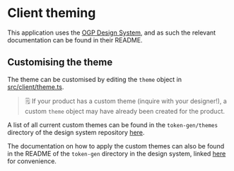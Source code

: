 # Client theming

This application uses the [OGP Design System](https://github.com/opengovsg/design-system/tree/main/react), and as such the relevant documentation can be found in their README.

## Customising the theme

The theme can be customised by editing the `theme` object in [src/client/theme.ts](../../../src/theme/index.ts).

> 🗒️ If your product has a custom theme (inquire with your designer!), a custom `theme` object may have already been created for the product.

A list of all current custom themes can be found in the `token-gen/themes` directory of the design system repository [here](https://github.com/opengovsg/design-system/tree/main/token-gen/themes).

The documentation on how to apply the custom themes can also be found in the README of the `token-gen` directory in the design system, linked [here](https://github.com/opengovsg/design-system/tree/main/token-gen) for convenience.
